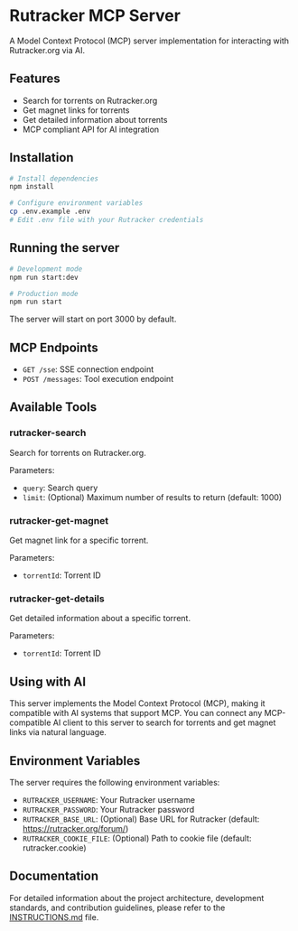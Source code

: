 # Rutracker MCP Server

A Model Context Protocol (MCP) server implementation for interacting with Rutracker.org via AI.

## Features

- Search for torrents on Rutracker.org
- Get magnet links for torrents
- Get detailed information about torrents
- MCP compliant API for AI integration

## Installation

```bash
# Install dependencies
npm install

# Configure environment variables
cp .env.example .env
# Edit .env file with your Rutracker credentials
```

## Running the server

```bash
# Development mode
npm run start:dev

# Production mode
npm run start
```

The server will start on port 3000 by default.

## MCP Endpoints

- `GET /sse`: SSE connection endpoint
- `POST /messages`: Tool execution endpoint

## Available Tools

### rutracker-search

Search for torrents on Rutracker.org.

Parameters:

- `query`: Search query
- `limit`: (Optional) Maximum number of results to return (default: 1000)

### rutracker-get-magnet

Get magnet link for a specific torrent.

Parameters:

- `torrentId`: Torrent ID

### rutracker-get-details

Get detailed information about a specific torrent.

Parameters:

- `torrentId`: Torrent ID

## Using with AI

This server implements the Model Context Protocol (MCP), making it compatible with AI systems that support MCP. You can connect any MCP-compatible AI client to this server to search for torrents and get magnet links via natural language.

## Environment Variables

The server requires the following environment variables:

- `RUTRACKER_USERNAME`: Your Rutracker username
- `RUTRACKER_PASSWORD`: Your Rutracker password
- `RUTRACKER_BASE_URL`: (Optional) Base URL for Rutracker (default: https://rutracker.org/forum/)
- `RUTRACKER_COOKIE_FILE`: (Optional) Path to cookie file (default: rutracker.cookie)

## Documentation

For detailed information about the project architecture, development standards, and contribution guidelines, please refer to the [INSTRUCTIONS.md](./INSTRUCTIONS.md) file.
